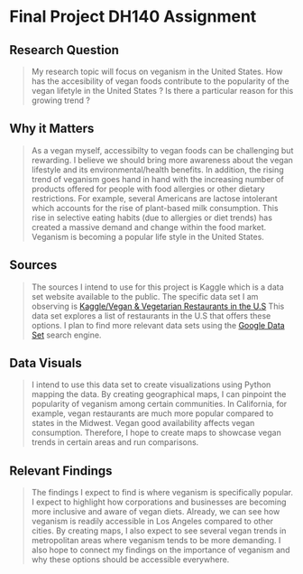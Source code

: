 # Final Project DH140 Assignment 

## Research Question 
  > My research topic will focus on veganism in the United States. How has the accesibility of vegan foods contribute to the popularity of the vegan lifetyle in the United States ? Is there a particular reason for this growing trend ? 

 ## Why it Matters 
  > As a vegan myself, accessibilty to vegan foods can be challenging but rewarding. I believe we should bring more awareness about the vegan lifestyle and its  environmental/health benefits. In addition, the rising trend of veganism goes hand in hand with the increasing number of products offered for people with food allergies or other dietary restrictions. For example, several Americans are lactose intolerant which accounts for the rise of plant-based milk consumption.  This rise in selective eating habits (due to allergies or diet trends)  has created a massive demand and change within the food market. Veganism is becoming a popular life style in the United States. 

## Sources 
  > The sources I intend to use for this project is Kaggle which is a data set website available to the public. The specific data set I am observing is 
  [Kaggle/Vegan & Vegetarian Restaurants in the U.S](https://www.kaggle.com/datafiniti/vegetarian-vegan-restaurants) 
  > This data set explores a list of restaurants in the U.S that offers these options. I plan to find more relevant data sets using the [Google Data Set](https://datasetsearch.research.google.com/) search engine. 

## Data Visuals
  > I intend to use this data set to create visualizations using Python mapping the data. By creating geographical maps, I can pinpoint the popularity of veganism among certain communities. In California, for example, vegan restaurants are much more popular compared to states in the Midwest. Vegan good availability affects vegan consumption. Therefore, I hope to create maps to showcase vegan trends in certain areas and run comparisons. 

## Relevant Findings 
 > The findings I expect to find is where veganism is specifically popular. I expect to highlight how corporations and businesses are becoming more inclusive and aware of vegan diets. Already, we can see how veganism is readily accessible in Los Angeles compared to other cities. By creating maps, I also expect to see several vegan trends in metropolitan areas where veganism tends to be more demanding. I also hope to connect my findings on the importance of veganism and why these options should be accessible everywhere. 
